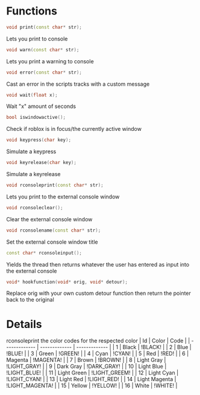 # Functions

```cpp
void print(const char* str);
```
Lets you print to console

```cpp
void warn(const char* str);
```
Lets you print a warning to console

```cpp
void error(const char* str);
```
Cast an error in the scripts tracks with a custom message

```cpp
void wait(float x);
```
Wait "x" amount of seconds

```cpp
bool iswindowactive();
```
Check if roblox is in focus/the currently active window

```cpp
void keypress(char key);
```
Simulate a keypress

```cpp
void keyrelease(char key);
```
Simulate a keyrelease

```cpp
void rconsoleprint(const char* str);
```
Lets you print to the external console window

```cpp
void rconsoleclear();
```
Clear the external console window

```cpp
void rconsolename(const char* str);
```
Set the external console window title

```cpp
const char* rconsoleinput();
```
Yields the thread then returns whatever the user has entered as input into the external console

```cpp
void* hookfunction(void* orig, void* detour);
```
Replace orig with your own custom detour function then return the pointer back to the original

# Details

rconsoleprint the color codes for the respected color
| Id | Color  | Code |
| ------------- | ------------- | ------------- |
| 1 | Black  | !BLACK!  |
| 2 | Blue | !BLUE! |
| 3 | Green | !GREEN! |
| 4 | Cyan | !CYAN! |
| 5 | Red | !RED! |
| 6 | Magenta | !MAGENTA! |
| 7 | Brown | !BROWN! |
| 8 | Light Gray | !LIGHT_GRAY! |
| 9 | Dark Gray | !DARK_GRAY! |
| 10 | Light Blue  | !LIGHT_BLUE! |
| 11 | Light Green | !LIGHT_GREEM! |
| 12 | Light Cyan | !LIGHT_CYAN! |
| 13 | Light Red | !LIGHT_RED! |
| 14 | Light Magenta | !LIGHT_MAGENTA! |
| 15 | Yellow | !YELLOW! |
| 16 | White | !WHITE! |
